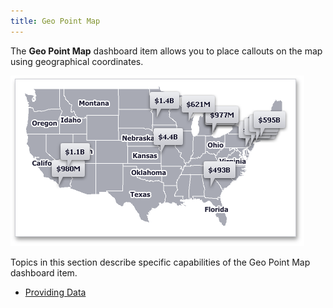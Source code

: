 ```yaml
---
title: Geo Point Map
---
```

The **Geo Point Map** dashboard item allows you to place callouts on the map using geographical coordinates.

![MapsOverview_GeoPointMap](../../../../images/Img23628.png)

Topics in this section describe specific capabilities of the Geo Point Map dashboard item.
* [Providing Data](../../../../../dashboard-for-desktop/articles/dashboard-designer/designing-dashboard-items/geo-point-maps/geo-point-map/providing-data.md)